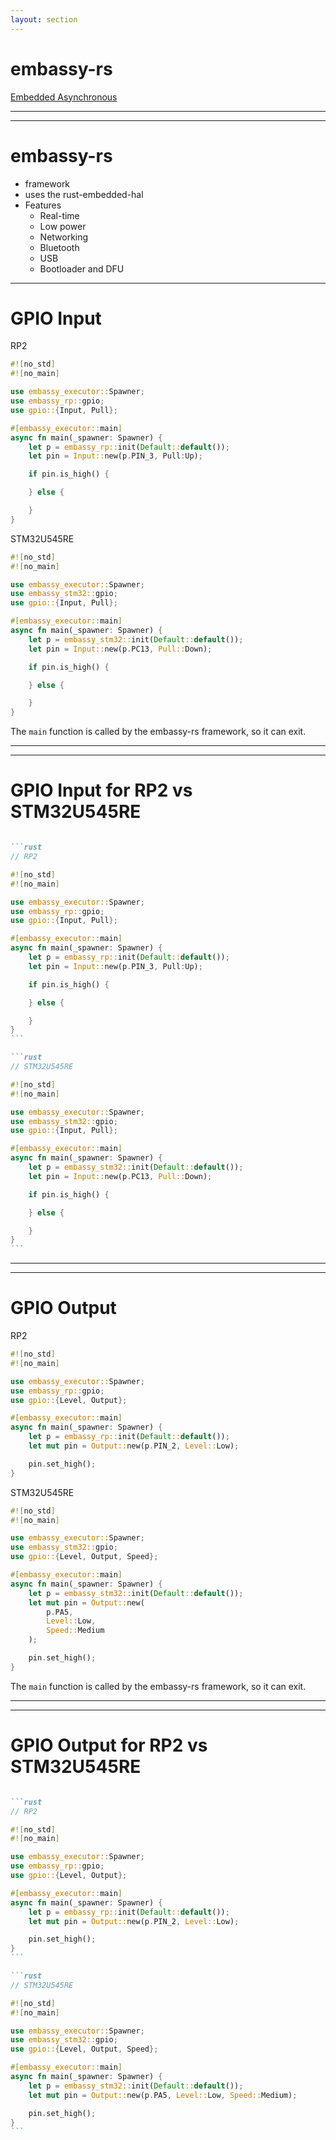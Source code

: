 ```yaml
---
layout: section
---
```

# embassy-rs
[Embedded Asynchronous](https://embassy.dev/)

---
---
# embassy-rs

- framework
- uses the rust-embedded-hal
- Features
  - Real-time
  - Low power
  - Networking
  - Bluetooth
  - USB
  - Bootloader and DFU

---

# GPIO Input

<div grid="~ cols-2 gap-2">

<div>

RP2

```rust {none|5|8,9,18|10|6,11-17|all}
#![no_std]
#![no_main]

use embassy_executor::Spawner;
use embassy_rp::gpio;
use gpio::{Input, Pull};

#[embassy_executor::main]
async fn main(_spawner: Spawner) {
    let p = embassy_rp::init(Default::default());
    let pin = Input::new(p.PIN_3, Pull:Up);

    if pin.is_high() {

    } else {

    }
}
```

</div>

<div>

STM32U545RE

```rust {none|5|8,9,18|10|6,11-17|all}
#![no_std]
#![no_main]

use embassy_executor::Spawner;
use embassy_stm32::gpio;
use gpio::{Input, Pull};

#[embassy_executor::main]
async fn main(_spawner: Spawner) {
    let p = embassy_stm32::init(Default::default());
    let pin = Input::new(p.PC13, Pull::Down);

    if pin.is_high() {

    } else {

    }
}
```

</div>

</div>

The `main` function is called by the embassy-rs framework, so it can exit.

---
---
# GPIO Input for RP2 vs STM32U545RE

````md magic-move

```rust
// RP2

#![no_std]
#![no_main]

use embassy_executor::Spawner;
use embassy_rp::gpio;
use gpio::{Input, Pull};

#[embassy_executor::main]
async fn main(_spawner: Spawner) {
    let p = embassy_rp::init(Default::default());
    let pin = Input::new(p.PIN_3, Pull:Up);

    if pin.is_high() {

    } else {

    }
}
```

```rust
// STM32U545RE

#![no_std]
#![no_main]

use embassy_executor::Spawner;
use embassy_stm32::gpio;
use gpio::{Input, Pull};

#[embassy_executor::main]
async fn main(_spawner: Spawner) {
    let p = embassy_stm32::init(Default::default());
    let pin = Input::new(p.PC13, Pull::Down);

    if pin.is_high() {

    } else {

    }
}
```

````

---
---

# GPIO Output

<div grid="~ cols-2 gap-2">

<div>

RP2

```rust {none|5|8,9,14|10|6,11-13|all}
#![no_std]
#![no_main]

use embassy_executor::Spawner;
use embassy_rp::gpio;
use gpio::{Level, Output};

#[embassy_executor::main]
async fn main(_spawner: Spawner) {
    let p = embassy_rp::init(Default::default());
    let mut pin = Output::new(p.PIN_2, Level::Low);

    pin.set_high();
}
```

</div>

<div>

STM32U545RE

```rust {none|5|8,9,18|10|6,11-17|all}
#![no_std]
#![no_main]

use embassy_executor::Spawner;
use embassy_stm32::gpio;
use gpio::{Level, Output, Speed};

#[embassy_executor::main]
async fn main(_spawner: Spawner) {
    let p = embassy_stm32::init(Default::default());
    let mut pin = Output::new(
        p.PA5,
        Level::Low,
        Speed::Medium
    );

    pin.set_high();
}
```

</div>

</div>

The `main` function is called by the embassy-rs framework, so it can exit.

---
---

# GPIO Output for RP2 vs STM32U545RE

````md magic-move

```rust
// RP2

#![no_std]
#![no_main]

use embassy_executor::Spawner;
use embassy_rp::gpio;
use gpio::{Level, Output};

#[embassy_executor::main]
async fn main(_spawner: Spawner) {
    let p = embassy_rp::init(Default::default());
    let mut pin = Output::new(p.PIN_2, Level::Low);

    pin.set_high();
}
```

```rust
// STM32U545RE

#![no_std]
#![no_main]

use embassy_executor::Spawner;
use embassy_stm32::gpio;
use gpio::{Level, Output, Speed};

#[embassy_executor::main]
async fn main(_spawner: Spawner) {
    let p = embassy_stm32::init(Default::default());
    let mut pin = Output::new(p.PA5, Level::Low, Speed::Medium);

    pin.set_high();
}
```

````
